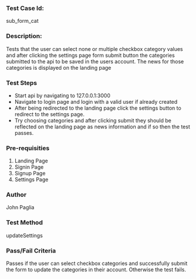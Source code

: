 ### Test Case Id: 
sub_form_cat

### Description:
Tests that the user can select none or multiple checkbox category values and after clicking the settings page form submit button the categories submitted to the api to be saved in the users account. The news for those categories is displayed on the landing page

### Test Steps
- Start api by navigating to 127.0.0.1:3000
- Navigate to login page and login with a valid user if already created
- After being redirected to the landing page click the settings button to redirect to the settings page.
- Try choosing categories and after clicking submit they should be reflected on the landing page as news information and if so then the test passes.

### Pre-requisities
1. Landing Page
2. Signin Page
3. Signup Page
4. Settings Page

### Author
John Paglia

### Test Method
updateSettings

### Pass/Fail Criteria
Passes if the user can select checkbox categories and successfully submit the form to update the categories in their account. Otherwise the test fails.